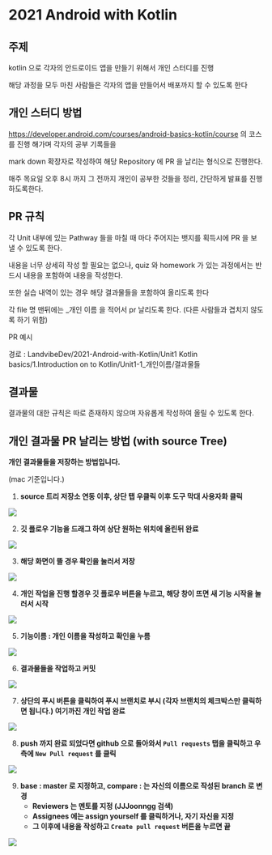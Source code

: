 # 2021 Android with Kotlin



## 주제

kotlin 으로 각자의 안드로이드 앱을 만들기 위해서 개인 스터디를 진행

해당 과정을 모두 마친 사람들은 각자의 앱을 만들어서 배포까지 할 수 있도록 한다



## 개인 스터디 방법

https://developer.android.com/courses/android-basics-kotlin/course 의 코스를 진행 해가며 각자의 공부 기록들을

mark down 확장자로 작성하여 해당 Repository 에 PR 을 날리는 형식으로 진행한다.



매주 목요일 오후 8시 까지 그 전까지 개인이 공부한 것들을 정리, 간단하게 발표를 진행하도록한다.





## PR 규칙

각 Unit 내부에 있는 Pathway 들을 마칠 때 마다 주어지는 뱃지를 획득시에 PR 을 보낼 수 있도록 한다.

내용을 너무 상세히 작성 할 필요는 없으나, quiz 와 homework 가 있는 과정에서는 반드시 내용을 포함하여 내용을 작성한다.

또한 실습 내역이 있는 경우 해당 결과물들을 포함하여 올리도록 한다 



각 file 명 맨뒤에는 _개인 이름 을 적어서 pr 날리도록 한다. (다른 사람들과 겹치지 않도록 하기 위함)



PR 예시

경로 : LandvibeDev/2021-Android-with-Kotlin/Unit1 Kotlin basics/1.Introduction on to Kotlin/Unit1-1_개인이름/결과물들



## 결과물

결과물의 대한 규칙은 따로 존재하지 않으며 자유롭게 작성하여 올릴 수 있도록 한다.



## 개인 결과물 PR 날리는 방법 (with source Tree)

**개인 결과물들을 저장하는 방법입니다.**

(mac 기준입니다.)

1. **source 트리 저장소 연동 이후, 상단 탭 우클릭 이후 도구 막대 사용자화 클릭**

**<img src ="img/1.png">**



2. **깃 플로우 기능을 드래그 하여 상단 원하는 위치에 올린뒤 완료**

**<img src ="img/2.png">**



3. **해당 화면이 뜰 경우 확인을 눌러서 저장**

**<img src ="img/3.png">**





4. **개인 작업을 진행 할경우 깃 플로우 버튼을 누르고, 해당 창이 뜨면 새 기능 시작을 눌러서 시작**

**<img src ="img/4.png">**





5. **기능이름 : 개인 이름을 작성하고 확인을 누름**

**<img src ="img/5.png">**



6. **결과물들을 작업하고 커밋**

**<img src ="img/6.png">**





7. **상단의 푸시 버튼을 클릭하여 푸시 브랜치로 부시 (각자 브랜치의 체크박스만 클릭하면 됩니다.) 여기까진 개인 작업 완료**

**<img src ="img/7.png">**



8. **push 까지 완료 되었다면 github 으로 돌아와서 `Pull requests`  탭을 클릭하고 우측에 `New Pull request` 를 클릭**

**<img src ="img/8.png">**







9. **base : master 로 지정하고, compare : 는 자신의 이름으로 작성된 branch 로 변경**
   - **Reviewers 는 멘토를 지정 (JJJoonngg 검색)**
   - **Assignees 에는 assign yourself 를 클릭하거나, 자기 자신을 지정**
   - **그 이후에 내용을 작성하고 `Create pull request` 버튼을 누르면 끝**

<img src ="img/9.png">



